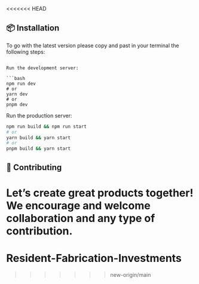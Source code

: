 <<<<<<< HEAD
## 📦 Installation

To go with the latest version please copy and past in your terminal the following steps: 


```

Run the development server:

```bash
npm run dev
# or
yarn dev
# or
pnpm dev
```
Run the production server:

```bash
npm run build && npm run start
# or
yarn build && yarn start
# or
pnpm build && yarn start
```

## 🤝 Contributing

Let’s create great products together! We encourage and welcome collaboration and any type of contribution.
=======
# Resident-Fabrication-Investments
>>>>>>> new-origin/main
